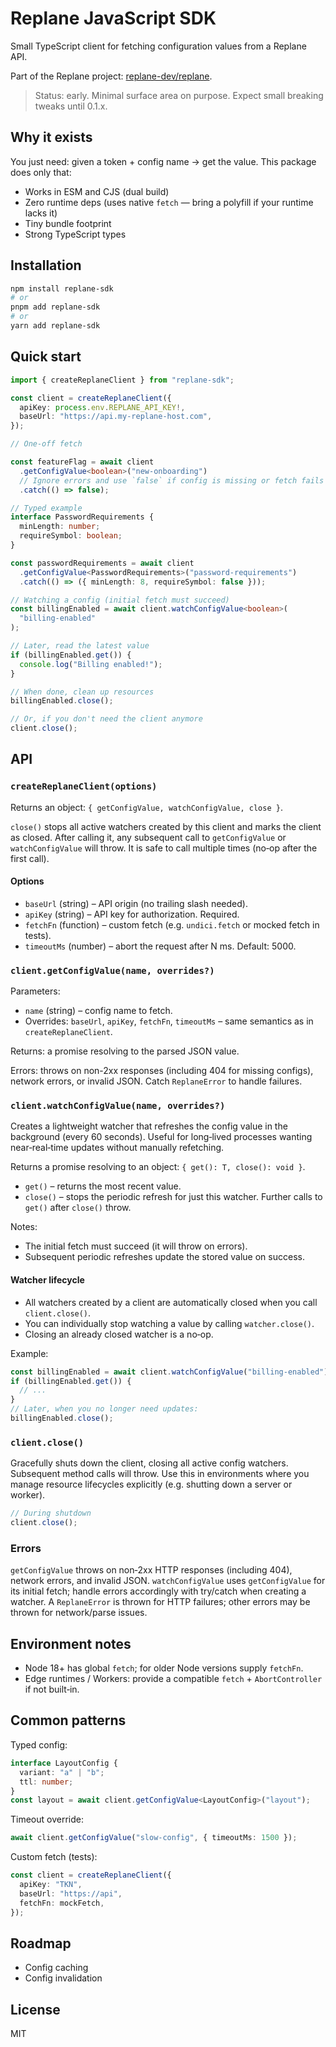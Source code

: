 # Replane JavaScript SDK

Small TypeScript client for fetching configuration values from a Replane API.

Part of the Replane project: [replane-dev/replane](https://github.com/replane-dev/replane).

> Status: early. Minimal surface area on purpose. Expect small breaking tweaks until 0.1.x.

## Why it exists

You just need: given a token + config name -> get the value. This package does only that:

- Works in ESM and CJS (dual build)
- Zero runtime deps (uses native `fetch` — bring a polyfill if your runtime lacks it)
- Tiny bundle footprint
- Strong TypeScript types

## Installation

```bash
npm install replane-sdk
# or
pnpm add replane-sdk
# or
yarn add replane-sdk
```

## Quick start

```ts
import { createReplaneClient } from "replane-sdk";

const client = createReplaneClient({
  apiKey: process.env.REPLANE_API_KEY!,
  baseUrl: "https://api.my-replane-host.com",
});

// One-off fetch

const featureFlag = await client
  .getConfigValue<boolean>("new-onboarding")
  // Ignore errors and use `false` if config is missing or fetch fails
  .catch(() => false);

// Typed example
interface PasswordRequirements {
  minLength: number;
  requireSymbol: boolean;
}

const passwordRequirements = await client
  .getConfigValue<PasswordRequirements>("password-requirements")
  .catch(() => ({ minLength: 8, requireSymbol: false }));

// Watching a config (initial fetch must succeed)
const billingEnabled = await client.watchConfigValue<boolean>(
  "billing-enabled"
);

// Later, read the latest value
if (billingEnabled.get()) {
  console.log("Billing enabled!");
}

// When done, clean up resources
billingEnabled.close();

// Or, if you don't need the client anymore
client.close();
```

## API

### `createReplaneClient(options)`

Returns an object: `{ getConfigValue, watchConfigValue, close }`.

`close()` stops all active watchers created by this client and marks the client as closed. After calling it, any subsequent call to `getConfigValue` or `watchConfigValue` will throw. It is safe to call multiple times (no‑op after the first call).

#### Options

- `baseUrl` (string) – API origin (no trailing slash needed).
- `apiKey` (string) – API key for authorization. Required.
- `fetchFn` (function) – custom fetch (e.g. `undici.fetch` or mocked fetch in tests).
- `timeoutMs` (number) – abort the request after N ms. Default: 5000.

### `client.getConfigValue(name, overrides?)`

Parameters:

- `name` (string) – config name to fetch.
- Overrides: `baseUrl`, `apiKey`, `fetchFn`, `timeoutMs` – same semantics as in `createReplaneClient`.

Returns: a promise resolving to the parsed JSON value.

Errors: throws on non-2xx responses (including 404 for missing configs), network errors, or invalid JSON. Catch `ReplaneError` to handle failures.

### `client.watchConfigValue(name, overrides?)`

Creates a lightweight watcher that refreshes the config value in the background (every 60 seconds). Useful for long‑lived processes wanting near‑real‑time updates without manually refetching.

Returns a promise resolving to an object: `{ get(): T, close(): void }`.

- `get()` – returns the most recent value.
- `close()` – stops the periodic refresh for just this watcher. Further calls to `get()` after `close()` throw.

Notes:

- The initial fetch must succeed (it will throw on errors).
- Subsequent periodic refreshes update the stored value on success.

#### Watcher lifecycle

- All watchers created by a client are automatically closed when you call `client.close()`.
- You can individually stop watching a value by calling `watcher.close()`.
- Closing an already closed watcher is a no‑op.

Example:

```ts
const billingEnabled = await client.watchConfigValue("billing-enabled");
if (billingEnabled.get()) {
  // ...
}
// Later, when you no longer need updates:
billingEnabled.close();
```

### `client.close()`

Gracefully shuts down the client, closing all active config watchers. Subsequent method calls will throw. Use this in environments where you manage resource lifecycles explicitly (e.g. shutting down a server or worker).

```ts
// During shutdown
client.close();
```

### Errors

`getConfigValue` throws on non‑2xx HTTP responses (including 404), network errors, and invalid JSON. `watchConfigValue` uses `getConfigValue` for its initial fetch; handle errors accordingly with try/catch when creating a watcher. A `ReplaneError` is thrown for HTTP failures; other errors may be thrown for network/parse issues.

## Environment notes

- Node 18+ has global `fetch`; for older Node versions supply `fetchFn`.
- Edge runtimes / Workers: provide a compatible `fetch` + `AbortController` if not built‑in.

## Common patterns

Typed config:

```ts
interface LayoutConfig {
  variant: "a" | "b";
  ttl: number;
}
const layout = await client.getConfigValue<LayoutConfig>("layout");
```

Timeout override:

```ts
await client.getConfigValue("slow-config", { timeoutMs: 1500 });
```

Custom fetch (tests):

```ts
const client = createReplaneClient({
  apiKey: "TKN",
  baseUrl: "https://api",
  fetchFn: mockFetch,
});
```

## Roadmap

- Config caching
- Config invalidation

## License

MIT

